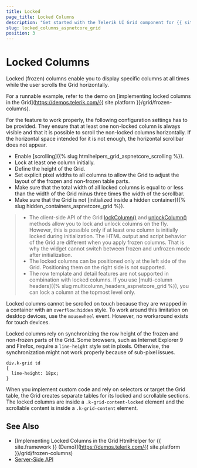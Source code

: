 ```yaml
---
title: Locked
page_title: Locked Columns
description: "Get started with the Telerik UI Grid component for {{ site.framework }} (Demo) supporting locked columns that are visible at all times while the user scrolls the Grid horizontally."
slug: locked_columns_aspnetcore_grid
position: 3
---
```


# Locked Columns

Locked (frozen) columns enable you to display specific columns at all times while the user scrolls the Grid horizontally.

For a runnable example, refer to the demo on [implementing locked columns in the Grid](https://demos.telerik.com/{{ site.platform }}/grid/frozen-columns).

For the feature to work properly, the following configuration settings has to be provided. They ensure that at least one non-locked column is always visible and that it is possible to scroll the non-locked columns horizontally. If the horizontal space intended for it is not enough, the horizontal scrollbar does not appear.
* Enable [scrolling]({% slug htmlhelpers_grid_aspnetcore_scrolling %}).
* Lock at least one column initially.
* Define the height of the Grid.
* Set explicit pixel widths to all columns to allow the Grid to adjust the layout of the frozen and non-frozen table parts.
* Make sure that the total width of all locked columns is equal to or less than the width of the Grid minus three times the width of the scrollbar.
* Make sure that the Grid is not [initialized inside a hidden container]({% slug hidden_containers_aspnetcore_grid %}).

> * The client-side API of the Grid [lockColumn()](https://docs.telerik.com/kendo-ui/api/javascript/ui/grid/methods/lockcolumn) and [unlockColumn()](https://docs.telerik.com/kendo-ui/api/javascript/ui/grid/methods/unlockcolumn) methods allow you to lock and unlock columns on the fly. However, this is possible only if at least one column is initially locked during initialization. The HTML output and script behavior of the Grid are different when you apply frozen columns. That is why the widget cannot switch between frozen and unfrozen mode after initialization.
> * The locked columns can be positioned only at the left side of the Grid. Positioning them on the right side is not supported.
> * The row template and detail features are not supported in combination with locked columns. If you use [multi-column headers]({% slug multicolumn_headers_aspnetcore_grid %}), you can lock a column at the topmost level only.

Locked columns cannot be scrolled on touch because they are wrapped in a container with an `overflow:hidden` style. To work around this limitation on desktop devices, use the `mousewheel` event. However, no workaround exists for touch devices.

Locked columns rely on synchronizing the row height of the frozen and non-frozen parts of the Grid. Some browsers, such as Internet Explorer 9 and Firefox, require a `line-height` style set in pixels. Otherwise, the synchronization might not work properly because of sub-pixel issues.

```
div.k-grid td
{
  line-height: 18px;
}
```

When you implement custom code and rely on selectors or target the Grid table, the Grid creates separate tables for its locked and scrollable sections. The locked columns are inside a `.k-grid-content-locked` element and the scrollable content is inside a `.k-grid-content` element.

## See Also

* [Implementing Locked Columns in the Grid HtmlHelper for {{ site.framework }} (Demo)](https://demos.telerik.com/{{ site.platform }}/grid/frozen-columns)
* [Server-Side API](/api/grid)
